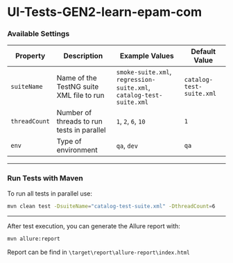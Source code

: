 ﻿# UI-Tests-GEN2-learn-epam-com

### Available Settings

| Property         | Description                                      | Example Values                     | Default Value  |
|------------------|--------------------------------------------------|------------------------------------|---------------------------------------------------------------|
| `suiteName`      | Name of the TestNG suite XML file to run         | `smoke-suite.xml`, `regression-suite.xml`, `catalog-test-suite.xml` | `catalog-test-suite.xml`|
| `threadCount`    | Number of threads to run tests in parallel       | `1`, `2`, `6`, `10`                |`1`|
| `env`            | Type of environment                              | `qa`, `dev`                        |`qa`|


---

### Run Tests with Maven

To run all tests in parallel use:

```bash
mvn clean test -DsuiteName="catalog-test-suite.xml" -DthreadCount=6
```
---
After test execution, you can generate the Allure report with:

```bash
mvn allure:report
 ```
Report can be find in `\target\report\allure-report\index.html`
